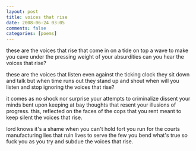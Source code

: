 ```yaml
---
layout: post
title: voices that rise
date: 2008-06-24 03:05
comments: false
categories: [poems]
---
```


these are the voices that rise
that come in on a tide
on top a wave
to make you cave
under the pressing weight
of your absurdities
can you hear
the voices that rise?

these are the voices that listen
even against the ticking clock
they sit down and talk
but when time runs out
they stand up and shout
when will you listen
and stop ignoring
the voices that rise?

it comes as no shock nor surprise
your attempts to criminalize dissent
your minds bent
upon keeping at bay
thoughts that resent
your illusions of progress.
this, reflected on the faces
of the cops that you rent
meant
to keep silent
the voices that rise.

lord knows it's a shame
when you can't hold fort
you run for the courts
manufacturing lies
that ruin lives
to serve the few
you bend what's true
so fuck you
as you try and subdue
the voices that rise.
